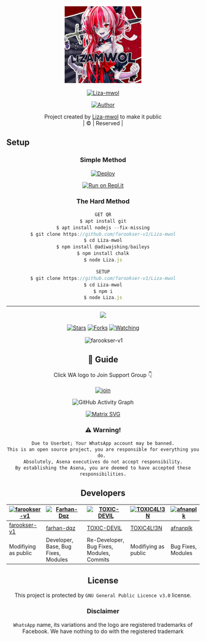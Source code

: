 
<div align="center">
  <img border-radius: 15px src="Lizamwol.jpg"width="200" height="200"/>
  <p align="center">
    
    
<a href="#"><img title="Liza-mwol" src="https://img.shields.io/badge/Liza-mwol-green?colorA=%23ff0000&colorB=%23017e40&style=for-the-badge"></a>
</p>
  <p align="center">
<a href=https://github.com/farookser-v1"><img title="Author" src="https://img.shields.io/badge/Author-(hunk!nd3 p4d4y41!-LIZAMWOL?color=blue&style=for-the-badge&logo=whatsapp"></a>
</p>
</div>
<p align="center">
Project created by <a href="https://github.com/farookser-v1">Liza-mwol</a> to make it public
    <br>
       | © |
        Reserved |
    <br> 
</p>

## Setup
<div align="center">

  ### Simple Method
  
[![Deploy](https://www.herokucdn.com/deploy/button.svg)](https://heroku.com/deploy?template=https://github.com/farookser-v1/Liza-mwol) 
  
[![Run on Repl.it](https://repl.it/badge/github/quiec/whatsAlfa)](https://replit.com/@farookser-v1/LizaMwol?v=1)
  
### The Hard Method
```js
GET QR
$ apt install git
$ apt install nodejs --fix-missing
$ git clone https://github.com/farookser-v1/Liza-mwol
$ cd Liza-mwol
$ npm install @adiwajshing/baileys
$ npm install chalk
$ node Liza.js
```
      
```js
SETUP
$ git clone https://github.com/farookser-v1/Liza-mwol
$ cd Liza-mwol
$ npm i
$ node Liza.js
```

----

  <p align="center">
  <a href="https://github.com/farookser-v1/Liza-mwol">
    
<a href="https:https://github.com/farookser-v1?tab=followers">
<img src="https://img.shields.io/github/repo-size/farookser-v1/Liza-mwol?color=green&label=Repo%20total%20size&style=plastic">
<p align="center">
<a href="https://github.com/farookser-v1/followers"
<img title="Followers" src="https://img.shields.io/github/followers/farookser-v1?color=blue&style=flat-square"></a>
<a href="https://github.com/farookser-v1/Liza-mwol/stargazers/"><img title="Stars" src="https://img.shields.io/github/stars/farookser-v1/Liza-mwol?color=blue&style=flat-square"></a>
<a href="https://github.com/farookser-v1/Liza-mwol/network/members"><img title="Forks" src="https://img.shields.io/github/forks/farookser-v1/Liza-mwol?color=blue&style=flat-square"></a>
<a href="https://github.com/farookser-v1/Liza-mwol/watchers"><img title="Watching" src="https://img.shields.io/github/watchers/farookser-v1/Liza-mwol?label=Watchers&color=blue&style=flat-square"></a>
</p>

<p align="center">
<p>&nbsp;<img align="center" src="https://github-readme-stats.vercel.app/api?username=farookser-v1&show_icons=true&theme=dark&locale=en" alt="farookser-v1" /></p>
    
## 📢 Guide
Click WA logo to Join Support Group 👇
    <br>
<br>
  [![join](https://github.com/farookser-v1/Liza-mwol/blob/master/WhatsAsena.png)](https://chat.whatsapp.com/BRPbS6JHUoCE480MpLLM5z)
  <div align="center">
       
  ![GitHub Activity Graph](https://activity-graph.herokuapp.com/graph?username=farookser-v1&bg_color=000000&color=4fff67&line=4fff67&point=ffffff&area=true&hide_border=true)
  </div>
 
  
  [![Matrix SVG](https://raw.githubusercontent.com/rodrigograca31/rodrigograca31/master/matrix.svg)](https://chat.whatsapp.com/BRPbS6JHUoCE480MpLLM5z)
                     
### ⚠️ Warning! 
```
Due to Userbot; Your WhatsApp account may be banned.
This is an open source project, you are responsible for everything you do. 
Absolutely, Asena executives do not accept responsibility.
By establishing the Asena, you are deemed to have accepted these responsibilities.
```

## Developers
  <div align="center">
    
[![farookser-v1](https://github.com/farookser-v1.png?size=100)](https://github.com/farookser-v1) | [![Farhan-Dqz](https://github.com/farhan-dqz.png?size=100)](https://github.com/farhan-dqz) | [![TOXIC-DEVIL](https://github.com/TOXIC-DEVIL.png?size=100)](https://github.com/TOXIC-DEVIL) |  [![TOXIC4L!3N](https://github.com/Alien-alfa.png?size=100)](https://github.com/AI-VIKI) | [![afnanplk](https://github.com/afnanplk.png?size=100)](https://github.com/afnanplk) 
----|----|----|----|----
[farookser-v1](https://github.com/farookser-v1) | [farhan-dqz](https://github.com/farhan-dqz) | [TOXIC-DEVIL](https://github.com/TOXIC-DEVIL) | [TOXIC4L!3N](https://github.com/AI-VIKI) | [afnanplk](https://github.com/afnanplk) 
Modifiying as public | Developer, Base, Bug Fixes, Modules| Re-Developer, Bug Fixes, Modules, Commits |  Modifiying  as   public | Bug Fixes, Modules 
  </div>
    


## License
This project is protected by `GNU General Public Licence v3.0` license.

### Disclaimer
`WhatsApp` name, its variations and the logo are registered trademarks of Facebook. We have nothing to do with the registered trademark
